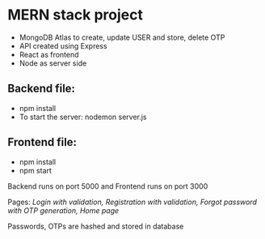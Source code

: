 # MERN stack project

- MongoDB Atlas to create, update USER and store, delete OTP
- API created using Express
- React as frontend
- Node as server side 

## Backend file:
 - npm install
 - To start the server: nodemon server.js
 
## Frontend file:
- npm install
- npm start

Backend runs on port 5000 and Frontend runs on port 3000

Pages:
*Login with validation, Registration with validation, Forgot password with OTP generation, Home page*

Passwords, OTPs are hashed and stored in database
